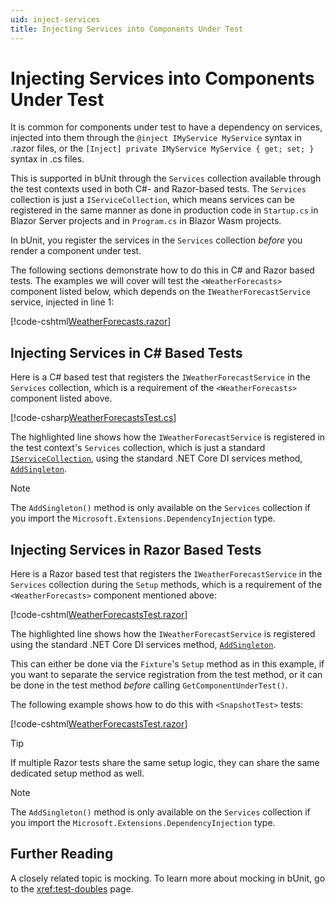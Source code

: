 ```yaml
---
uid: inject-services
title: Injecting Services into Components Under Test
---
```


# Injecting Services into Components Under Test

It is common for components under test to have a dependency on services, injected into them through the `@inject IMyService MyService` syntax in .razor files, or the `[Inject] private IMyService MyService { get; set; }` syntax in .cs files.

This is supported in bUnit through the `Services` collection available through the test contexts used in both C#- and Razor-based tests. The `Services` collection is just a `IServiceCollection`, which means services can be registered in the same manner as done in production code in `Startup.cs` in Blazor Server projects and in `Program.cs` in Blazor Wasm projects.

In bUnit, you register the services in the `Services` collection _before_ you render a component under test. 

The following sections demonstrate how to do this in C# and Razor based tests. The examples we will cover will test the `<WeatherForecasts>` component listed below, which depends on the `IWeatherForecastService` service, injected in line 1:

[!code-cshtml[WeatherForecasts.razor](../../../samples/components/WeatherForecasts.razor?highlight=1)]

## Injecting Services in C# Based Tests

Here is a C# based test that registers the `IWeatherForecastService` in the `Services` collection, which is a requirement of the `<WeatherForecasts>` component listed above.

[!code-csharp[WeatherForecastsTest.cs](../../../samples/tests/xunit/WeatherForecastsTest.cs?start=17&end=27&highlight=4)]

The highlighted line shows how the `IWeatherForecastService` is registered in the test context's `Services` collection, which is just a standard [`IServiceCollection`](https://docs.microsoft.com/en-us/dotnet/api/microsoft.extensions.dependencyinjection.iservicecollection), using the standard .NET Core DI services method, [`AddSingleton`](https://docs.microsoft.com/en-us/dotnet/api/microsoft.extensions.dependencyinjection.servicecollectionserviceextensions.addsingleton?view=dotnet-plat-ext-3.1#Microsoft_Extensions_DependencyInjection_ServiceCollectionServiceExtensions_AddSingleton__1_Microsoft_Extensions_DependencyInjection_IServiceCollection___0_).

> [!NOTE]
> The `AddSingleton()` method is only available on the `Services` collection if you import the `Microsoft.Extensions.DependencyInjection` type.

## Injecting Services in Razor Based Tests

Here is a Razor based test that registers the `IWeatherForecastService` in the `Services` collection during the `Setup` methods, which is a requirement of the `<WeatherForecasts>` component mentioned above:

[!code-cshtml[WeatherForecastsTest.razor](../../../samples/tests/razor/WeatherForecastsTest.razor?highlight=10-13)]

The highlighted line shows how the `IWeatherForecastService` is registered using the standard .NET Core DI services method, [`AddSingleton`](https://docs.microsoft.com/en-us/dotnet/api/microsoft.extensions.dependencyinjection.servicecollectionserviceextensions.addsingleton?view=dotnet-plat-ext-3.1#Microsoft_Extensions_DependencyInjection_ServiceCollectionServiceExtensions_AddSingleton__1_Microsoft_Extensions_DependencyInjection_IServiceCollection___0_).

This can either be done via the `Fixture`'s `Setup` method as in this example, if you want to separate the service registration from the test method, or it can be done in the test method _before_ calling `GetComponentUnderTest()`.

The following example shows how to do this with `<SnapshotTest>` tests:

[!code-cshtml[WeatherForecastsTest.razor](../../../samples/tests/razor/WeatherForecastsSnapshotTest.html?highlight=5-8)]

> [!TIP]
> If multiple Razor tests share the same setup logic, they can share the same dedicated setup method as well.

> [!NOTE]
> The `AddSingleton()` method is only available on the `Services` collection if you import the `Microsoft.Extensions.DependencyInjection` type.

## Further Reading

A closely related topic is mocking. To learn more about mocking in bUnit, go to the <xref:test-doubles> page.
<!--stackedit_data:
eyJoaXN0b3J5IjpbLTg2MDcwMTU0M119
-->